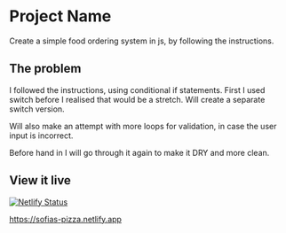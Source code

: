# Project Name

Create a simple food ordering system in js, by following the instructions.

## The problem

I followed the instructions, using conditional if statements. First I used switch before I realised that would be a stretch.
Will create a separate switch version. 

Will also make an attempt with more loops for validation, in case the user input is incorrect.

Before hand in I will go through it again to make it DRY and more clean.

## View it live

[![Netlify Status](https://api.netlify.com/api/v1/badges/9fb8f014-858f-4b60-91f4-8e292195b1ca/deploy-status)](https://app.netlify.com/sites/sofias-pizza/deploys)

https://sofias-pizza.netlify.app
